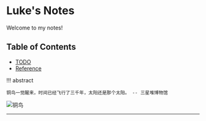 # Luke's Notes

Welcome to my notes!

## Table of Contents

- [TODO](TODO.md)
- [Reference](reference.md)

!!! abstract

    铜鸟一觉醒来，时间已经飞行了三千年，太阳还是那个太阳。 -- 三星堆博物馆

![铜鸟](../assets/images/bird.jpeg)

---
